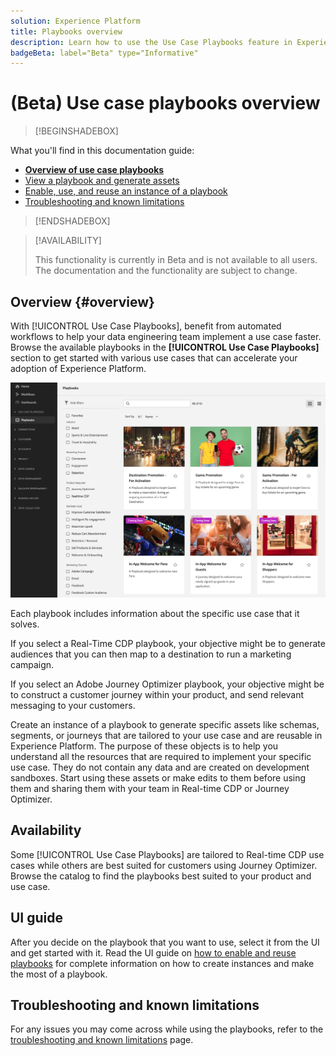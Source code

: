```yaml
---
solution: Experience Platform
title: Playbooks overview
description: Learn how to use the Use Case Playbooks feature in Experience Platform to get started with various marketing use cases
badgeBeta: label="Beta" type="Informative"
---
```


# (Beta) Use case playbooks overview

>[!BEGINSHADEBOX]

What you'll find in this documentation guide:

* **[Overview of use case playbooks](#overview)**
* [View a playbook and generate assets](ui-guide.md#view-playbook-generate-assets)
* [Enable, use, and reuse an instance of a playbook ](ui-guide.md#enable-playbook)
* [Troubleshooting and known limitations](troubleshooting.md)

>[!ENDSHADEBOX]

>[!AVAILABILITY]
>
>This functionality is currently in Beta and is not available to all users. The documentation and the functionality are subject to change.

## Overview {#overview}

With [!UICONTROL Use Case Playbooks], benefit from automated workflows to help your data engineering team implement a use case faster. Browse the available playbooks in the **[!UICONTROL Use Case Playbooks]** section to get started with various use cases that can accelerate your adoption of Experience Platform. 

![View of all playbooks](/help/use-case-playbooks/assets/playbooks/overview/playbooks-landing-page.png)

Each playbook includes information about the specific use case that it solves. 

If you select a Real-Time CDP playbook, your objective might be to generate audiences that you can then map to a destination to run a marketing campaign. 

If you select an Adobe Journey Optimizer playbook, your objective might be to construct a customer journey within your product, and send relevant messaging to your customers.  

Create an instance of a playbook to generate specific assets like schemas, segments, or journeys that are tailored to your use case and are reusable in Experience Platform. The purpose of these objects is to help you understand all the resources that are required to implement your specific use case. They do not contain any data and are created on development sandboxes. Start using these assets or make edits to them before using them and sharing them with your team in Real-time CDP or Journey Optimizer. 

## Availability

Some [!UICONTROL Use Case Playbooks] are tailored to Real-time CDP use cases while others are best suited for customers using Journey Optimizer. Browse the catalog to find the playbooks best suited to your product and use case.

## UI guide

After you decide on the playbook that you want to use, select it from the UI and get started with it. Read the UI guide on [how to enable and reuse playbooks](/help/use-case-playbooks/playbooks/ui-guide.md) for complete information on how to create instances and make the most of a playbook.  

## Troubleshooting and known limitations

For any issues you may come across while using the playbooks, refer to the [troubleshooting and known limitations](/help/use-case-playbooks/playbooks/troubleshooting.md) page.